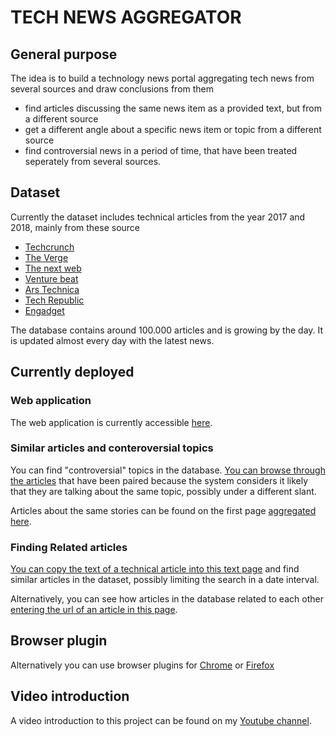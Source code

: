 # TECH NEWS AGGREGATOR


## General purpose

The idea is to build a technology news portal aggregating tech news from several sources and draw conclusions from them

* find articles discussing the same news item as a provided text, but from a different source
* get a different angle about a specific news item or topic from a different source
* find controversial news in a period of time, that have been treated seperately from several sources.

## Dataset


Currently the dataset includes technical articles from the year 2017 and 2018, mainly from these source

* [Techcrunch](http://www.techcrunch.com)
* [The Verge](http://www.theverge.com)
* [The next web](http://www.thenextweb.com)
* [Venture beat](http://www.venturebeat.com)
* [Ars Technica](http://www.arstechnica.com)
* [Tech Republic](http://www.techrepublic.com)
* [Engadget](http://www.engadget.com)

The database contains around 100.000 articles and is growing by the day. It is updated almost every day with the latest news.

## Currently deployed

### Web application

The web application is currently accessible [here](http://www.techcontroversy.com).

### Similar articles and conteroversial topics

You can find "controversial" topics in the database. [You can browse through the articles](http://www.techcontroversy.com/duplicates) that have been paired because the system considers it likely that they are talking about the same topic, possibly under a different slant.

Articles about the same stories can be found on the first page [aggregated here](http://www.techcontroversy.com/show_groups).

### Finding Related articles


[You can copy the text of a technical article into this text page](http://www.techcontroversy.com/search)  and find similar articles in the dataset, possibly limiting the search in a date interval.

Alternatively, you can see how articles in the database related to each other [entering the url of an article in this page](http://www.techcontroversy.com/search_url).

## Browser plugin

Alternatively you can use browser plugins for [Chrome](https://chrome.google.com/webstore/detail/tech-controversy-companio/mpiecgnniielnaiapcopieglhiemadhg) or [Firefox](https://addons.mozilla.org/en-US/firefox/addon/tech-controversy-companion/)

## Video introduction

A video introduction to this project can be found on my [Youtube channel](https://www.youtube.com/channel/UCHf5Uk_0nawvJDx3oA7WziA/).
